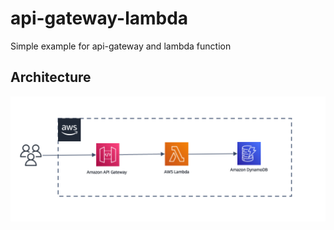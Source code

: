 # api-gateway-lambda
Simple example for api-gateway and lambda function

## Architecture
<img src="images/Architecture.png">
